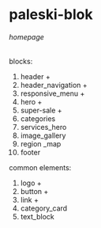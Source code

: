 # paleski-blok

###### homepage ######
blocks:
1. header +
2. header_navigation +
3. responsive_menu +
4. hero +
5. super-sale +
6. categories
7. services_hero
8. image_gallery
9. region _map
10. footer

common elements:
1. logo +
2. button +
3. link +
4. category_card
5. text_block